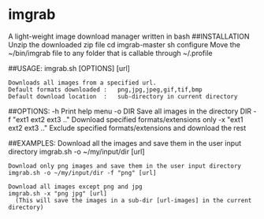 # imgrab
A light-weight image download manager written in bash
##INSTALLATION
Unzip the downloaded zip file
    cd imgrab-master
    sh configure
Move the ~/bin/imgrab file to any folder that is callable through ~/.profile

##USAGE:
    imgrab.sh [OPTIONS] [url]

	Downloads all images from a specified url.
	Default formats downloaded :   png,jpg,jpeg,gif,tif,bmp
	Default download location  :   sub-directory in current directory

##OPTIONS:
    -h                             Print help menu
  	-o DIR                         Save all images in the directory DIR
  	-f "ext1 ext2 ext3 .."         Download specified formats/extensions only
  	-x "ext1 ext2 ext3 .."         Exclude specified formats/extensions and download the rest
  
##EXAMPLES:
    Download all the images and save them in the user input directory
    imgrab.sh -o ~/my/input/dir [url]

    Download only png images and save them in the user input directory
    imgrab.sh -o ~/my/input/dir -f "png" [url]

    Download all images except png and jpg
    imgrab.sh -x "png jpg" [url]
	  (This will save the images in a sub-dir [url-images] in the current directory)
 

